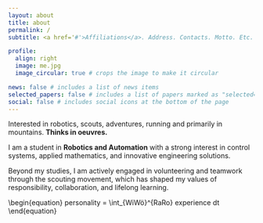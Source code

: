 ```yaml
---
layout: about
title: about
permalink: /
subtitle: <a href='#'>Affiliations</a>. Address. Contacts. Motto. Etc. Stay Active

profile:
  align: right
  image: me.jpg
  image_circular: true # crops the image to make it circular

news: false # includes a list of news items
selected_papers: false # includes a list of papers marked as "selected={true}"
social: false # includes social icons at the bottom of the page
---
```

Interested in robotics, scouts, adventures, running and primarily in mountains.
**Thinks in oeuvres.**

I am a student in **Robotics and Automation** with a strong interest in control systems, applied mathematics, and innovative engineering solutions.  

Beyond my studies, I am actively engaged in volunteering and teamwork through the scouting movement, which has shaped my values of responsibility, collaboration, and lifelong learning.  

 \begin{equation} personality = \int_{WiWö}^{RaRo} experience dt \end{equation}
